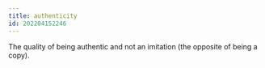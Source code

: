 ```yaml
---
title: authenticity
id: 202204152246
---
```


The quality of being authentic and not an imitation (the opposite of being a copy).
